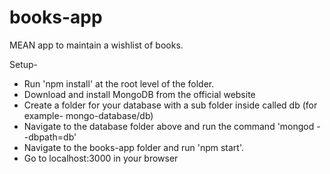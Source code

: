 # books-app

MEAN app to maintain a wishlist of books. 

Setup-
- Run 'npm install' at the root level of the folder.
- Download and install MongoDB from the official website 
- Create a folder for your database with a sub folder inside called db (for example- mongo-database/db)
- Navigate to the database folder above and run the command 'mongod --dbpath=db'
- Navigate to the books-app folder and run 'npm start'.
- Go to localhost:3000 in your browser
